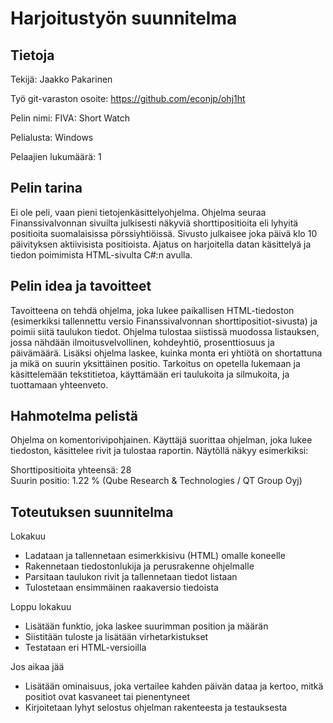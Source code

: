 # Harjoitustyön suunnitelma

## Tietoja

Tekijä: Jaakko Pakarinen

Työ git-varaston osoite: https://github.com/econjp/ohj1ht

Pelin nimi: FIVA: Short Watch

Pelialusta: Windows

Pelaajien lukumäärä: 1

## Pelin tarina

Ei ole peli, vaan pieni tietojenkäsittelyohjelma. Ohjelma seuraa Finanssivalvonnan sivuilta julkisesti näkyviä shorttipositioita eli lyhyitä positioita suomalaisissa pörssiyhtiöissä. Sivusto julkaisee joka päivä klo 10 päivityksen aktiivisista positioista. Ajatus on harjoitella datan käsittelyä ja tiedon poimimista HTML-sivulta C#:n avulla.

## Pelin idea ja tavoitteet

Tavoitteena on tehdä ohjelma, joka lukee paikallisen HTML-tiedoston (esimerkiksi tallennettu versio Finanssivalvonnan shorttipositiot-sivusta) ja poimii siitä taulukon tiedot. Ohjelma tulostaa siistissä muodossa listauksen, jossa nähdään ilmoitusvelvollinen, kohdeyhtiö, prosenttiosuus ja päivämäärä. Lisäksi ohjelma laskee, kuinka monta eri yhtiötä on shortattuna ja mikä on suurin yksittäinen positio. Tarkoitus on opetella lukemaan ja käsittelemään tekstitietoa, käyttämään eri taulukoita ja silmukoita, ja tuottamaan yhteenveto.

## Hahmotelma pelistä

Ohjelma on komentorivipohjainen. Käyttäjä suorittaa ohjelman, joka lukee tiedoston, käsittelee rivit ja tulostaa raportin. Näytöllä näkyy esimerkiksi:

Shorttipositioita yhteensä: 28  
Suurin positio: 1.22 % (Qube Research \& Technologies / QT Group Oyj)



## Toteutuksen suunnitelma

Lokakuu

* Ladataan ja tallennetaan esimerkkisivu (HTML) omalle koneelle
* Rakennetaan tiedostonlukija ja perusrakenne ohjelmalle
* Parsitaan taulukon rivit ja tallennetaan tiedot listaan
* Tulostetaan ensimmäinen raakaversio tiedoista

Loppu lokakuu

* Lisätään funktio, joka laskee suurimman position ja määrän
* Siistitään tuloste ja lisätään virhetarkistukset
* Testataan eri HTML-versioilla

Jos aikaa jää

* Lisätään ominaisuus, joka vertailee kahden päivän dataa ja kertoo, mitkä positiot ovat kasvaneet tai pienentyneet
* Kirjoitetaan lyhyt selostus ohjelman rakenteesta ja testauksesta
